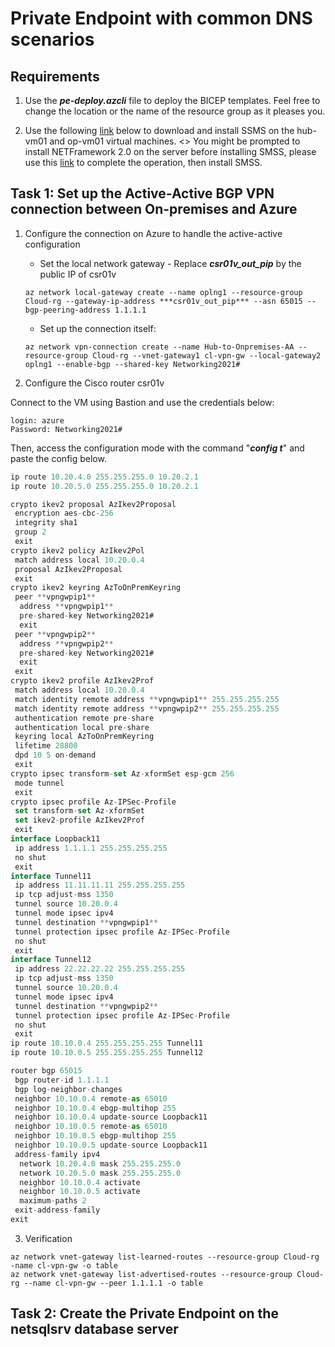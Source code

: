# Private Endpoint with common DNS scenarios

## Requirements

1. Use the ***pe-deploy.azcli*** file to deploy the BICEP templates. Feel free to change the location or the name of the resource group as it pleases you.

2. Use the following [link](https://docs.microsoft.com/en-us/sql/ssms/download-sql-server-management-studio-ssms?view=sql-server-ver15#download-ssms) below to download and install SSMS on the hub-vm01 and op-vm01 virtual machines. <>
    You might be prompted to install NETFramework 2.0 on the server before installing SMSS, please use this [link](https://www.interserver.net/tips/kb/enable-net-framework-3-5-windows-server/#:~:text=Enable%20.NET%20Framework%203.5%20on%20Windows%20Server%201,the%20%E2%80%98Close%E2%80%99%20button%20to%20finalize%20the%20installation%20process) to complete the operation, then install SMSS.

## Task 1: Set up the Active-Active BGP VPN connection between On-premises and Azure

1. Configure the connection on Azure to handle the active-active configuration

    - Set the local network gateway - Replace ***csr01v_out_pip*** by the public IP of csr01v

    ```azurecli
    az network local-gateway create --name oplng1 --resource-group Cloud-rg --gateway-ip-address ***csr01v_out_pip*** --asn 65015 --bgp-peering-address 1.1.1.1

    ```

    - Set up the connection itself:

    ```azurecli
    az network vpn-connection create --name Hub-to-Onpremises-AA --resource-group Cloud-rg --vnet-gateway1 cl-vpn-gw --local-gateway2 oplng1 --enable-bgp --shared-key Networking2021# 

    ```

2. Configure the Cisco router csr01v

Connect to the VM using Bastion and use the credentials below:

```text
login: azure
Password: Networking2021#
```

Then, access the configuration mode with the command "***config t***" and paste the config below.

```typescript
ip route 10.20.4.0 255.255.255.0 10.20.2.1
ip route 10.20.5.0 255.255.255.0 10.20.2.1

crypto ikev2 proposal AzIkev2Proposal
 encryption aes-cbc-256
 integrity sha1
 group 2
 exit
crypto ikev2 policy AzIkev2Pol 
 match address local 10.20.0.4
 proposal AzIkev2Proposal
 exit        
crypto ikev2 keyring AzToOnPremKeyring
 peer **vpngwpip1**
  address **vpngwpip1**
  pre-shared-key Networking2021#
  exit 
 peer **vpngwpip2**
  address **vpngwpip2**
  pre-shared-key Networking2021#
  exit
 exit
crypto ikev2 profile AzIkev2Prof
 match address local 10.20.0.4
 match identity remote address **vpngwpip1** 255.255.255.255 
 match identity remote address **vpngwpip2** 255.255.255.255 
 authentication remote pre-share
 authentication local pre-share
 keyring local AzToOnPremKeyring
 lifetime 28800
 dpd 10 5 on-demand
 exit
crypto ipsec transform-set Az-xformSet esp-gcm 256 
 mode tunnel
 exit
crypto ipsec profile Az-IPSec-Profile
 set transform-set Az-xformSet 
 set ikev2-profile AzIkev2Prof
 exit
interface Loopback11
 ip address 1.1.1.1 255.255.255.255
 no shut
 exit
interface Tunnel11
 ip address 11.11.11.11 255.255.255.255
 ip tcp adjust-mss 1350
 tunnel source 10.20.0.4
 tunnel mode ipsec ipv4
 tunnel destination **vpngwpip1**
 tunnel protection ipsec profile Az-IPSec-Profile
 no shut
 exit
interface Tunnel12
 ip address 22.22.22.22 255.255.255.255
 ip tcp adjust-mss 1350
 tunnel source 10.20.0.4
 tunnel mode ipsec ipv4
 tunnel destination **vpngwpip2**
 tunnel protection ipsec profile Az-IPSec-Profile
 no shut
 exit 
ip route 10.10.0.4 255.255.255.255 Tunnel11
ip route 10.10.0.5 255.255.255.255 Tunnel12

router bgp 65015
 bgp router-id 1.1.1.1
 bgp log-neighbor-changes
 neighbor 10.10.0.4 remote-as 65010
 neighbor 10.10.0.4 ebgp-multihop 255
 neighbor 10.10.0.4 update-source Loopback11
 neighbor 10.10.0.5 remote-as 65010
 neighbor 10.10.0.5 ebgp-multihop 255
 neighbor 10.10.0.5 update-source Loopback11 
 address-family ipv4
  network 10.20.4.0 mask 255.255.255.0
  network 10.20.5.0 mask 255.255.255.0
  neighbor 10.10.0.4 activate
  neighbor 10.10.0.5 activate
  maximum-paths 2
 exit-address-family
exit
```

3. Verification

```azurecli
az network vnet-gateway list-learned-routes --resource-group Cloud-rg -name cl-vpn-gw -o table
az network vnet-gateway list-advertised-routes --resource-group Cloud-rg --name cl-vpn-gw --peer 1.1.1.1 -o table
```

## Task 2: Create the Private Endpoint on the netsqlsrv database server
